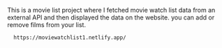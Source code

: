  This is a movie list project where I fetched movie watch list data from an external API and then displayed the data on the website. you can add or remove films from your list.                                                 
                   
      https://moviewatchlist1.netlify.app/      
 
